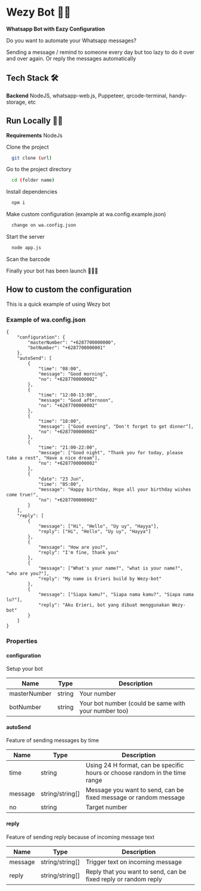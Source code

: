 # Wezy Bot 🦾😸

**Whatsapp Bot with Eazy Configuration**

Do you want to automate your Whatsapp messages?

Sending a message / remind to someone every day but too lazy to do it over and over again. Or reply the messages automatically

## Tech Stack 🛠

**Backend** NodeJS, whatsapp-web.js, Puppeteer, qrcode-terminal, handy-storage, etc

## Run Locally 🏃‍♂️

**Requirements** NodeJs

Clone the project

```bash
  git clone (url)
```

Go to the project directory

```bash
  cd (folder name)
```

Install dependencies

```bash
  npm i
```

Make custom configuration (example at wa.config.example.json)

```bash
  change on wa.config.json
```

Start the server

```bash
  node app.js
```

Scan the barcode

Finally your bot has been launch 🚀🚀🚀

## How to custom the configuration

This is a quick example of using Wezy bot

### Example of wa.config.json

```jsonc
{
    "configuration": {
        "masterNumber": "+6287700000000",
        "botNumber": "+6287700000001"
    },
    "autoSend": [
        {
            "time": "08:00",
            "message": "Good morning",
            "no": "+6287700000002"
        },
        {
            "time": "12:00-13:00",
            "message": "Good afternoon",
            "no": "+6287700000002"
        },
        {
            "time": "18:00",
            "message": ["Good evening", "Don't forget to get dinner"],
            "no": "+6287700000002"
        },
        {
            "time": "21:00-22:00",
            "message": ["Good night", "Thank you for today, please take a rest", "Have a nice dream"],
            "no": "+6287700000002"
        },
        {
            "date": "23 Jun",
            "time": "05:00",
            "message": "Happy birthday, Hope all your birthday wishes come true!",
            "no": "+6287700000002"
        }
    ],
    "reply": [
        {
            "message": ["Hi", "Hello", "Uy uy", "Hayya"],
            "reply": ["Hi", "Hello", "Uy uy", "Hayya"]
        },
        {
            "message": "How are you?",
            "reply": "I'm fine, thank you"
        },
        {
            "message": ["What's your name?", "what is your name?", "who are you?"],
            "reply": "My name is Erieri build by Wezy-bot"
        },
        {
            "message": ["Siapa kamu?", "Siapa nama kamu?", "Siapa nama lu?"],
            "reply": "Aku Erieri, bot yang dibuat menggunakan Wezy-bot"
        }
    ]
}
```

### Properties

#### configuration

Setup your bot

| Name         | Type   | Description                                          |
| ------------ | ------ | ---------------------------------------------------- |
| masterNumber | string | Your number                                          |
| botNumber    | string | Your bot number (could be same with your number too) |

#### autoSend

Feature of sending messages by time

| Name    | Type            | Description                                                                 |
| ------- | --------------- | --------------------------------------------------------------------------- |
| time    | string          | Using 24 H format, can be specific hours or choose random in the time range |
| message | string/string[] | Message you want to send, can be fixed message or random message            |
| no      | string          | Target number                                                               |

#### reply

Feature of sending reply because of incoming message text

| Name    | Type            | Description                                                     |
| ------- | --------------- | --------------------------------------------------------------- |
| message | string/string[] | Trigger text on incoming message                                |
| reply   | string/string[] | Reply that you want to send, can be fixed reply or random reply |
